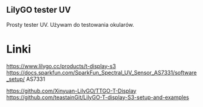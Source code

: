 ## LilyGO tester UV 

 

 
Prosty tester UV. Używam do testowania okularów.

# Linki 

 
 https://www.lilygo.cc/products/t-display-s3
 https://docs.sparkfun.com/SparkFun_Spectral_UV_Sensor_AS7331/software_setup/
 AS7331

 https://github.com/Xinyuan-LilyGO/TTGO-T-Display
 https://github.com/teastainGit/LilyGO-T-display-S3-setup-and-examples
 
